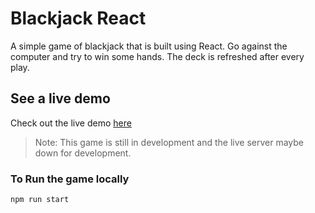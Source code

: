 # Blackjack React

A simple game of blackjack that is built using React. Go against the computer and try to win some hands. The deck is refreshed after every play.

## See a live demo

Check out the live demo [here](https://blackjack-react-project.herokuapp.com/)

> Note: This game is still in development and the live server maybe down for development.

### To Run the game locally

`npm run start`
